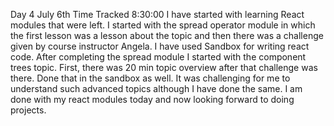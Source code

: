 Day 4 
July 6th Time Tracked 8:30:00
I have started with learning React modules that were left. 
I started with the spread operator module in which the first lesson was a lesson about the topic and then there was a challenge given by course instructor Angela. I have used Sandbox for writing react code.
After completing the spread module I started with the component trees topic. First, there was 20 min topic overview after that challenge was there. Done that in the sandbox as well.
It was challenging for me to understand such advanced topics although I have done the same. 
I am done with my react modules today and now looking forward to doing projects.
